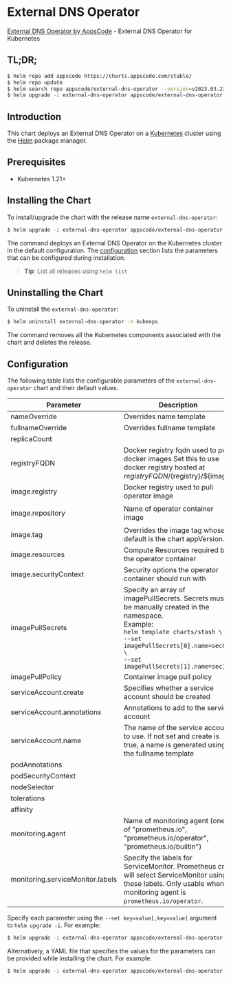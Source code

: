 # External DNS Operator

[External DNS Operator by AppsCode](https://github.com/kubeops/external-dns-operator) - External DNS Operator for Kubernetes

## TL;DR;

```bash
$ helm repo add appscode https://charts.appscode.com/stable/
$ helm repo update
$ helm search repo appscode/external-dns-operator --version=v2023.03.23
$ helm upgrade -i external-dns-operator appscode/external-dns-operator -n kubeops --create-namespace --version=v2023.03.23
```

## Introduction

This chart deploys an External DNS Operator on a [Kubernetes](http://kubernetes.io) cluster using the [Helm](https://helm.sh) package manager.

## Prerequisites

- Kubernetes 1.21+

## Installing the Chart

To install/upgrade the chart with the release name `external-dns-operator`:

```bash
$ helm upgrade -i external-dns-operator appscode/external-dns-operator -n kubeops --create-namespace --version=v2023.03.23
```

The command deploys an External DNS Operator on the Kubernetes cluster in the default configuration. The [configuration](#configuration) section lists the parameters that can be configured during installation.

> **Tip**: List all releases using `helm list`

## Uninstalling the Chart

To uninstall the `external-dns-operator`:

```bash
$ helm uninstall external-dns-operator -n kubeops
```

The command removes all the Kubernetes components associated with the chart and deletes the release.

## Configuration

The following table lists the configurable parameters of the `external-dns-operator` chart and their default values.

|            Parameter             |                                                                                                            Description                                                                                                             |              Default               |
|----------------------------------|------------------------------------------------------------------------------------------------------------------------------------------------------------------------------------------------------------------------------------|------------------------------------|
| nameOverride                     | Overrides name template                                                                                                                                                                                                            | <code>""</code>                    |
| fullnameOverride                 | Overrides fullname template                                                                                                                                                                                                        | <code>""</code>                    |
| replicaCount                     |                                                                                                                                                                                                                                    | <code>1</code>                     |
| registryFQDN                     | Docker registry fqdn used to pull docker images Set this to use docker registry hosted at ${registryFQDN}/${registry}/${image}                                                                                                     | <code>ghcr.io</code>               |
| image.registry                   | Docker registry used to pull operator image                                                                                                                                                                                        | <code>appscode</code>              |
| image.repository                 | Name of operator container image                                                                                                                                                                                                   | <code>external-dns-operator</code> |
| image.tag                        | Overrides the image tag whose default is the chart appVersion.                                                                                                                                                                     | <code>""</code>                    |
| image.resources                  | Compute Resources required by the operator container                                                                                                                                                                               | <code>{}</code>                    |
| image.securityContext            | Security options the operator container should run with                                                                                                                                                                            | <code>{}</code>                    |
| imagePullSecrets                 | Specify an array of imagePullSecrets. Secrets must be manually created in the namespace. <br> Example: <br> `helm template charts/stash \` <br> `--set imagePullSecrets[0].name=sec0 \` <br> `--set imagePullSecrets[1].name=sec1` | <code>[]</code>                    |
| imagePullPolicy                  | Container image pull policy                                                                                                                                                                                                        | <code>Always</code>                |
| serviceAccount.create            | Specifies whether a service account should be created                                                                                                                                                                              | <code>true</code>                  |
| serviceAccount.annotations       | Annotations to add to the service account                                                                                                                                                                                          | <code>{}</code>                    |
| serviceAccount.name              | The name of the service account to use. If not set and create is true, a name is generated using the fullname template                                                                                                             | <code>""</code>                    |
| podAnnotations                   |                                                                                                                                                                                                                                    | <code>{}</code>                    |
| podSecurityContext               |                                                                                                                                                                                                                                    | <code>{}</code>                    |
| nodeSelector                     |                                                                                                                                                                                                                                    | <code>{}</code>                    |
| tolerations                      |                                                                                                                                                                                                                                    | <code>[]</code>                    |
| affinity                         |                                                                                                                                                                                                                                    | <code>{}</code>                    |
| monitoring.agent                 | Name of monitoring agent (one of "prometheus.io", "prometheus.io/operator", "prometheus.io/builtin")                                                                                                                               | <code>""</code>                    |
| monitoring.serviceMonitor.labels | Specify the labels for ServiceMonitor. Prometheus crd will select ServiceMonitor using these labels. Only usable when monitoring agent is `prometheus.io/operator`.                                                                | <code>{}</code>                    |


Specify each parameter using the `--set key=value[,key=value]` argument to `helm upgrade -i`. For example:

```bash
$ helm upgrade -i external-dns-operator appscode/external-dns-operator -n kubeops --create-namespace --version=v2023.03.23 --set replicaCount=1
```

Alternatively, a YAML file that specifies the values for the parameters can be provided while
installing the chart. For example:

```bash
$ helm upgrade -i external-dns-operator appscode/external-dns-operator -n kubeops --create-namespace --version=v2023.03.23 --values values.yaml
```
